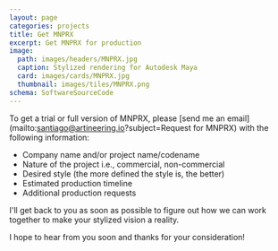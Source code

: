 ```yaml
---
layout: page
categories: projects
title: Get MNPRX
excerpt: Get MNPRX for production
image:
  path: images/headers/MNPRX.jpg
  caption: Stylized rendering for Autodesk Maya
  card: images/cards/MNPRX.jpg
  thumbnail: images/tiles/MNPRX.png
schema: SoftwareSourceCode
---
```


To get a trial or full version of MNPRX, please [send me an email](mailto:santiago@artineering.io?subject=Request for MNPRX) with the following information:

* Company name and/or project name/codename
* Nature of the project i.e., commercial, non-commercial
* Desired style (the more defined the style is, the better)
* Estimated production timeline
* Additional production requests

I'll get back to you as soon as possible to figure out how we can work together to make your stylized vision a reality.

I hope to hear from you soon and thanks for your consideration!
